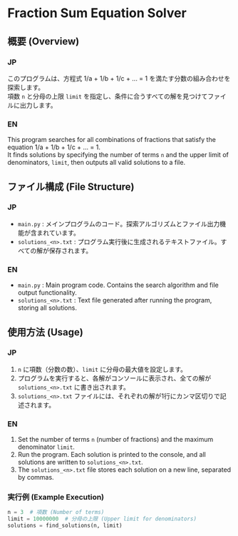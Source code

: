 # Fraction Sum Equation Solver

## 概要 (Overview)

### JP
このプログラムは、方程式 1/a + 1/b + 1/c + ... = 1 を満たす分数の組み合わせを探索します。  
項数 `n` と分母の上限 `limit` を指定し、条件に合うすべての解を見つけてファイルに出力します。
### EN
This program searches for all combinations of fractions that satisfy the equation 1/a + 1/b + 1/c + ... = 1.  
It finds solutions by specifying the number of terms `n` and the upper limit of denominators, `limit`, then outputs all valid solutions to a file.

## ファイル構成 (File Structure)

### JP
- `main.py` : メインプログラムのコード。探索アルゴリズムとファイル出力機能が含まれています。
- `solutions_<n>.txt` : プログラム実行後に生成されるテキストファイル。すべての解が保存されます。
### EN
- `main.py` : Main program code. Contains the search algorithm and file output functionality.
- `solutions_<n>.txt` : Text file generated after running the program, storing all solutions.

## 使用方法 (Usage)

### JP
1. `n` に項数（分数の数）、`limit` に分母の最大値を設定します。
2. プログラムを実行すると、各解がコンソールに表示され、全ての解が `solutions_<n>.txt` に書き出されます。
3. `solutions_<n>.txt` ファイルには、それぞれの解が1行にカンマ区切りで記述されます。

### EN
1. Set the number of terms `n` (number of fractions) and the maximum denominator `limit`.
2. Run the program. Each solution is printed to the console, and all solutions are written to `solutions_<n>.txt`.
3. The `solutions_<n>.txt` file stores each solution on a new line, separated by commas.

### 実行例 (Example Execution)

```python
n = 3  # 項数 (Number of terms)
limit = 10000000  # 分母の上限 (Upper limit for denominators)
solutions = find_solutions(n, limit)
